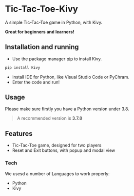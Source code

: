 # Tic-Tac-Toe-Kivy
A simple Tic-Tac-Toe game in Python, with Kivy.

**Great for beginners and learners!**

## Installation and running

- Use the package manager [pip](https://pip.pypa.io/en/stable/) to install Kivy.

```bash
pip install Kivy
```

- Install IDE for Python, like Visual Studio Code or PyChram.
- Enter the code and run!

## Usage

Please make sure firstly you have a Python version under 3.8.
> A recommended version is **3.7.8**

## Features

  - Tic-Tac-Toe game, designed for two players
  - Reset and Exit buttons, with popup and modal view 

### Tech

We usesd a number of Languages to work properly:

* Python
* Kivy
